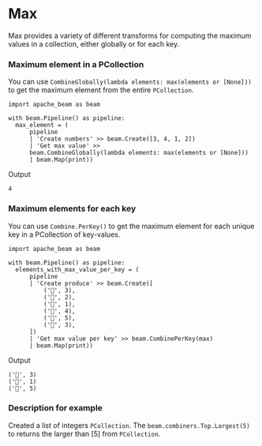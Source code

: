 <!--
Licensed under the Apache License, Version 2.0 (the "License");
you may not use this file except in compliance with the License.
You may obtain a copy of the License at
http://www.apache.org/licenses/LICENSE-2.0
Unless required by applicable law or agreed to in writing, software
distributed under the License is distributed on an "AS IS" BASIS,
WITHOUT WARRANTIES OR CONDITIONS OF ANY KIND, either express or implied.
See the License for the specific language governing permissions and
limitations under the License.
-->

# Max

Max provides a variety of different transforms for computing the maximum values in a collection, either globally or for each key.

### Maximum element in a PCollection

You can use ```CombineGlobally(lambda elements: max(elements or [None]))``` to get the maximum element from the entire ```PCollection```.

```
import apache_beam as beam

with beam.Pipeline() as pipeline:
  max_element = (
      pipeline
      | 'Create numbers' >> beam.Create([3, 4, 1, 2])
      | 'Get max value' >>
      beam.CombineGlobally(lambda elements: max(elements or [None]))
      | beam.Map(print))
```

Output

```
4
```

### Maximum elements for each key

You can use ```Combine.PerKey()``` to get the maximum element for each unique key in a PCollection of key-values.

```
import apache_beam as beam

with beam.Pipeline() as pipeline:
  elements_with_max_value_per_key = (
      pipeline
      | 'Create produce' >> beam.Create([
          ('🥕', 3),
          ('🥕', 2),
          ('🍆', 1),
          ('🍅', 4),
          ('🍅', 5),
          ('🍅', 3),
      ])
      | 'Get max value per key' >> beam.CombinePerKey(max)
      | beam.Map(print))
```

Output

```
('🥕', 3)
('🍆', 1)
('🍅', 5)
```

### Description for example

Created a list of integers ```PCollection```. The ```beam.combiners.Top.Largest(5)``` to returns the larger than [5] from `PCollection`.